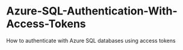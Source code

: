 # Azure-SQL-Authentication-With-Access-Tokens
How to authenticate with Azure SQL databases using access tokens
